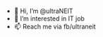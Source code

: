 - 👋 Hi, I’m @ultraNEIT
- 👀 I’m interested in IT job
- 📫 Reach me via fb/ultraneit

<!---
tienbuiEPU/tienbuiEPU is a ✨ special ✨ repository because its `README.md` (this file) appears on your GitHub profile.
You can click the Preview link to take a look at your changes.
--->
